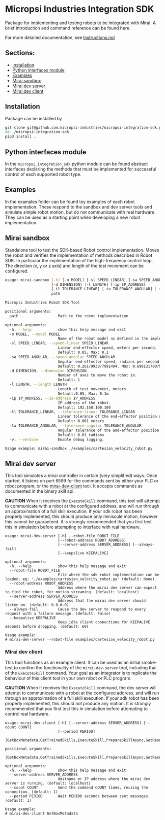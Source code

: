 # Micropsi Industries Integration SDK
Package for implementing and testing robots to be integrated with Mirai.
A brief introduction and command reference can be found here.

For more detailed documentation, see [Instructions.md](Instructions.md)

## Sections:
- [Installation](#installation)
- [Python interfaces module](#python-interfaces-module)
- [Examples](#examples)
- [Mirai sandbox](#mirai-sandbox)
- [Mirai dev server](#mirai-dev-server)
- [Mirai dev client](#mirai-dev-client)

## Installation
Package can be installed by
```bash
git clone git@github.com:micropsi-industries/micropsi-integration-sdk.git
cd ./micropsi-integration-sdk
pip3 install .
```

## Python interfaces module
In the `micropsi_integration_sdk` python module can be found abstract interfaces declaring the
methods that must be implemented for successful control of each supported robot type.

## Examples
In the examples folder can be found toy examples of each robot implementation. These respond to the
sandbox and dev server tools and simulate simple robot motion, but do not communicate with real
hardware.
They can be used as a starting point when developing a new robot implementation.

## Mirai sandbox
Standalone tool to test the SDK-based Robot control implementation.
Moves the robot and verifies the implementation of methods described in Robot SDK. In particular
the implementation of the high-frequency control loop. 
The direction (x, y or z axis) and length of the test movement can be configured.
```bash
usage: mirai-sandbox [-h] [-m MODEL] [-sl SPEED_LINEAR] [-sa SPEED_ANGULAR]
                     [-d DIMENSION] [-l LENGTH] [-ip IP_ADDRESS]
                     [-tl TOLERANCE_LINEAR] [-ta TOLERANCE_ANGULAR] [-v]
                     path

Micropsi Industries Robot SDK Tool

positional arguments:
  path                  Path to the robot implementation

optional arguments:
  -h, --help            show this help message and exit
  -m MODEL, --model MODEL
                        Name of the robot model as defined in the implementation.
  -sl SPEED_LINEAR, --speed-linear SPEED_LINEAR
                        Linear end-effector speed, meters per second.
                        Default: 0.05, Max: 0.1
  -sa SPEED_ANGULAR, --speed-angular SPEED_ANGULAR
                        Angular end-effector speed, radians per second.
                        Default: 0.2617993877991494, Max: 0.6981317007977318
  -d DIMENSION, --dimension DIMENSION
                        Number of axes to move the robot in.
                        Default: 1
  -l LENGTH, --length LENGTH
                        Length of test movement, meters.
                        Default:0.05, Max: 0.1m
  -ip IP_ADDRESS, --ip-address IP_ADDRESS
                        IP address of the robot.
                        Default: 192.168.100.100
  -tl TOLERANCE_LINEAR, --tolerance-linear TOLERANCE_LINEAR
                        Linear tolerance of the end-effector position achieved by robot.
                        Default: 0.001 meters
  -ta TOLERANCE_ANGULAR, --tolerance-angular TOLERANCE_ANGULAR
                        Angular tolerance of the end-effector position achieved by robot.
                        Default: 0.01 radians
  -v, --verbose         Enable debug logging.

Usage example: mirai-sandbox ./examples/cartesian_velocity_robot.py
```
## Mirai dev server
This tool simulates a mirai controller in certain (very simplified) ways.
Once started, it listens on port 6599 for the commands sent by either your PLC or robot program,
or the [mirai-dev-client](#mirai-dev-client) tool.
It accepts commands as documented in the binary skill api.

**CAUTION**
When it receives the `ExecuteSkill` command, this tool will attempt to communicate with a robot
at the configured address, and will run through an approximation of a full skill execution.
If your sdk robot has been properly implemented, this should produce only miniscule motion, however
this cannot be guaranteed.
It is strongly recommended that you first test this in simulation before attempting to interface 
with real hardware.
```shell
usage: mirai-dev-server [-h] --robot-file ROBOT_FILE
                        [--robot-address ROBOT_ADDRESS]
                        [--server-address SERVER_ADDRESS] [--always-fail]
                        [--keepalive KEEPALIVE]

optional arguments:
  -h, --help            show this help message and exit
  --robot-file ROBOT_FILE
                        File where the sdk robot implementation can be loaded. eg: './examples/cartesian_velocity_robot.py' (default: None)
  --robot-address ROBOT_ADDRESS
                        Address where the mirai dev server can expect to find the robot, for motion streaming. (default: localhost)
  --server-address SERVER_ADDRESS
                        Address that the mirai dev server should listen on. (default: 0.0.0.0)
  --always-fail         Cause the dev server to respond to every request with a failure message. (default: False)
  --keepalive KEEPALIVE
                        Keep idle client connections for KEEPALIVE seconds before dropping. (default: 60)

Usage example:
# mirai-dev-server --robot-file examples/cartesian_velocity_robot.py
```

### Mirai dev client
This tool functions as an example client. It can be used as an initial smoke-test to confirm the 
functionality of the `mirai-dev-server` tool, including that of the `ExecuteSkill` command.
Your goal as an integrator is to replicate the behaviour of this client tool in your own robot
or PLC program.

**CAUTION**
When it receives the `ExecuteSkill` command, the dev server will attempt to communicate with a 
robot at the configured address, and will run through an approximation of a full skill execution.
If your sdk robot has been properly implemented, this should not produce any motion. It is strongly
recommended that you first test this in simulation before attempting to control real hardware.
```shell
usage: mirai-dev-client [-h] [--server-address SERVER_ADDRESS] [--count COUNT]
                        [--period PERIOD]
                        {GetBoxMetadata,GetTrainedSkills,ExecuteSkill,PrepareSkillAsync,GetResult,GetLastEndstateValues,GetExceptionMessage,KeepAlive}

positional arguments:
  {GetBoxMetadata,GetTrainedSkills,ExecuteSkill,PrepareSkillAsync,GetResult,GetLastEndstateValues,GetExceptionMessage,KeepAlive}

optional arguments:
  -h, --help            show this help message and exit
  --server-address SERVER_ADDRESS
                        Hostname or IP address where the mirai dev server is running. (default: localhost)
  --count COUNT         Send the command COUNT times, reusing the connection. (default: 1)
  --period PERIOD       Wait PERIOD seconds between sent messages. (default: 1)

Usage example:
# mirai-dev-client GetBoxMetadata
```